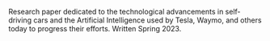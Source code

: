 Research paper dedicated to the technological advancements in self-driving cars and the Artificial Intelligence used by Tesla, Waymo, and others today to progress their efforts. Written Spring 2023. 
